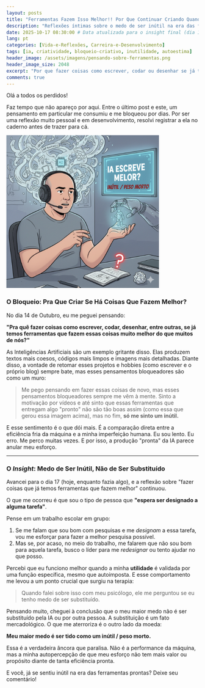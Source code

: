 ```yaml
---
layout: posts
title: "Ferramentas Fazem Isso Melhor!! Por Que Continuar Criando Quando Me Sinto Inútil"
description: "Reflexões íntimas sobre o medo de ser inútil na era das ferramentas que 'entregam' tudo pronto. A comparação com a IA e a busca por nosso valor no processo criativo."
date: 2025-10-17 08:30:00 # Data atualizada para o insight final (dia 17)
lang: pt
categories: [Vida-e-Reflexões, Carreira-e-Desenvolvimento]
tags: [ia, criatividade, bloqueio-criativo, inutilidade, autoestima]
header_image: /assets/imagens/pensando-sobre-ferramentas.png
header_image_size: 2048
excerpt: "Por que fazer coisas como escrever, codar ou desenhar se já temos ferramentas que fazem isso muito melhor que nós? Essa pergunta me persegue, mas a resposta, descobri, não está na IA."
comments: true
---
```


Olá a todos os perdidos!

Faz tempo que não apareço por aqui. Entre o último post e este, um pensamento em particular me consumiu e me bloqueou por dias. Por ser uma reflexão muito pessoal e em desenvolvimento, resolvi registrar a ela no caderno antes de trazer para cá.

<img loading='lazy' alt="pensando parecendo estar em um podcast com um quadro escrito 'IA Escreve melor (como foi ia que criou escreveu errado kkkk) INUTIL / PESO MORTO'. E com algo como se fossem pensamentos saindo de sua cabeça" src="/assets/imagens/pensando-sobre-ferramentas.png" width="400" height="400">

### O Bloqueio: Pra Que Criar Se Há Coisas Que Fazem Melhor?

No dia 14 de Outubro, eu me peguei pensando:

**"Pra quê fazer coisas como escrever, codar, desenhar, entre outras, se já temos ferramentas que fazem essas coisas muito melhor do que muitos de nós?"**

As Inteligências Artificiais são um exemplo gritante disso. Elas produzem textos mais coesos, códigos mais limpos e imagens mais detalhadas. Diante disso, a vontade de retomar esses projetos e hobbies (como escrever e o próprio blog) sempre bate, mas esses pensamentos bloqueadores são como um muro:

> Me pego pensando em fazer essas coisas de novo, mas esses pensamentos bloqueadores sempre me vêm à mente. Sinto a motivação por vídeos e até sinto que essas ferramentas que entregam algo "pronto" não são tão boas assim (como essa que gerou essa imagem acima), mas no fim, **só me sinto um inútil.**

E esse sentimento é o que dói mais. É a comparação direta entre a eficiência fria da máquina e a minha imperfeição humana. Eu sou lento. Eu erro. Me perco muitas vezes. E por isso, a produção "pronta" da IA parece anular meu esforço.

---

### O *Insight*: Medo de Ser Inútil, Não de Ser Substituído

Avancei para o dia 17 (hoje, enquanto fazia algo), e a reflexão sobre "fazer coisas que já temos ferramentas que fazem melhor" continuou.

O que me ocorreu é que sou o tipo de pessoa que **"espera ser designado a alguma tarefa"**.

Pense em um trabalho escolar em grupo:

1.  Se me falam que sou bom com pesquisas e me *designam* a essa tarefa, vou me esforçar para fazer a melhor pesquisa possível.
2.  Mas se, por acaso, no meio do trabalho, me falarem que não sou bom para aquela tarefa, busco o líder para me *redesignar* ou tento ajudar no que posso.

Percebi que eu funciono melhor quando a minha **utilidade** é validada por uma função específica, mesmo que autoimposta. E esse comportamento me levou a um ponto crucial que surgiu na terapia:

> Quando falei sobre isso com meu psicólogo, ele me perguntou se eu tenho medo de ser substituído.

Pensando muito, cheguei à conclusão que o meu maior medo não é ser substituído pela IA ou por outra pessoa. A substituição é um fato mercadológico. O que me aterroriza é o outro lado da moeda:

**Meu maior medo é ser tido como um inútil / peso morto.**

Essa é a verdadeira âncora que paralisa. Não é a performance da máquina, mas a minha autopercepção de que meu esforço não tem mais valor ou propósito diante de tanta eficiência pronta.

E você, já se sentiu inútil na era das ferramentas prontas? Deixe seu comentário!
